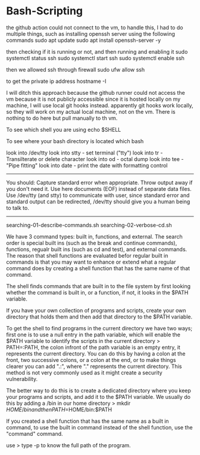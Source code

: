 # Bash-Scripting
the github action could not connect to the vm, to handle this, I had to do multiple things, such as installing openssh server using the following commands
sudo apt update
sudo apt install openssh-server -y

then checking if it is running or not, and then running and enabling it
sudo systemctl status ssh
sudo systemctl start ssh
sudo systemctl enable ssh

then we allowed ssh through firewall
sudo ufw allow ssh

to get the private ip address
hostname -I

I will ditch this approach because the github runner could not access the vm because it is not publicly accessible since it is hosted locally on my machine, I will use local git hooks instead. apparently git hooks work locally, so they will work on my actual local machine, not on the vm. There is nothing to do here but pull manually to th vm.

To see which shell you are using
echo $SHELL

To see where your bash directory is located
which bash

look into /dev/tty
look into stty - set terminal ("tty")
look into tr - Transilterate or delete character
look into od - octal dump
look into tee - "Pipe fitting"
look into date - print the date with formatting control

----------------------

You should:
Capture standard error when appropriate.
Throw output away if you don't need it.
Use here documents (EOF) instead of separate data files.
Use /dev/tty (and stty) to communicate with user, since standard error and standard output can be redirected, /dev/tty should give you a human being to talk to.

---------------------

searching-01-describe-commands.sh
searching-02-verbose-cd.sh

We have 3 command types: built in, functions, and external. The search order is special built ins (such as the break and continue commands), functions, regualr built ins (such as cd and test), and external commands. The reason that shell functions are evaluated befor regular built in commands is that you may want to enhance or extend what a regular command does by creating a shell function that has the same name of that command.

The shell finds commands that are built in to the file system by first looking whether the command is built in, or a function, if not, it looks in the $PATH  variable.

If you have your own collection of programs and scripts, create your own directory that holds them and then add that directory to the $PATH variable.

To get the shell to find programs in the current directory we have two ways; first one is to use a null entry in the path variable, which will enable the $PATH variable to identify the scripts in the current directory > PATH=:PATH, the colon infront of the path variable is an empty entry, it represents the current directory. You can do this by having a colon at the front, two successive colons, or a colon at the end, or to make things clearer you can add ".:", where "." represents the current directory. This method is not very commonly used as it might create a security vulnerability.

The better way to do this is to create a dedicated directory where you keep your programs and scripts, and add it to the $PATH variable. We usually do this by adding a /bin in our home directory > mkdir $HOME/bin and then PATH=$HOME/bin:$PATH

If you created a shell function that has the same name as a built in command, to use the built in command instead of the shell function, use the "command" command.

use > type -p to know the full path of the program.